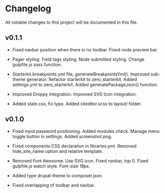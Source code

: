 # Changelog

All notable changes to this project will be documented in this file.

## v0.1.1

- Fixed navbar position when there is no toolbar. Fixed node preview bar.

- Pager styling. Field tags styling. Node submitted styling. Change gulpfile.js 
sass function.

- Starterkit.breakpoints.yml file, generateBreakpointsYml(). Improved sub-theme
generator. Refactor starterkit to zero_starterkit. Added settings.yml to
zero_starterkit. Added generatePackageJson() function.

- Improved Droppy integration. Improved SVG Icon integration.

- Added state.css, fix typo. Added ckeditor.scss to layout/ folder.

## v0.1.0

- Fixed input password positioning. Added modules check. Manage menu toggle
button in settings. Added screenshot.png.

- Fixed components CSS declaration in libraries.yml. Removed hide_site_name
option and relative template.

- Removed Font Awesome. Use SVG icon. Fixed navbar, top 0. Fixed gulpfile.js
watch style. Font-size 18px.

- Added type drupal-theme to composer.json.

- Fixed overlapping of toolbar and navbar.
